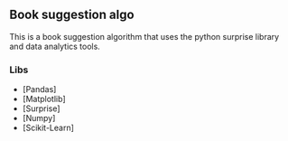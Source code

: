 ## Book suggestion algo
This is a book suggestion algorithm that uses the python surprise library and data analytics tools.
### Libs
* [Pandas]
* [Matplotlib]
* [Surprise]
* [Numpy]
* [Scikit-Learn]

